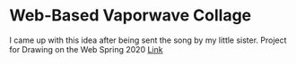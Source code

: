 # Web-Based Vaporwave Collage
I came up with this idea after being sent the song by my little sister.
Project for Drawing on the Web Spring 2020 
[Link](https://i6.cims.nyu.edu/~mb6376/dotw/collage/index.html)
